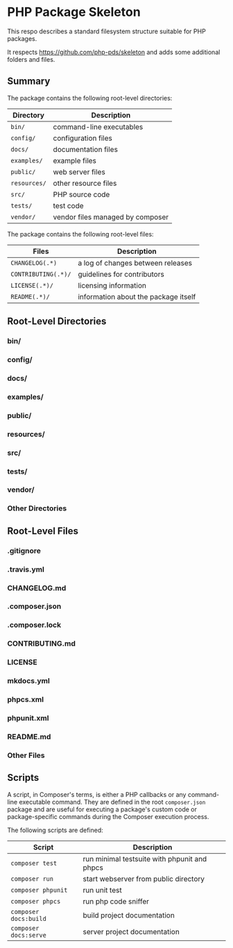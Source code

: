 # PHP Package Skeleton

This respo describes a standard filesystem structure suitable for PHP packages.

It respects <https://github.com/php-pds/skeleton> and adds some additional folders and files.

## Summary

The package contains the following root-level directories:

| Directory    | Description                                   |
| ------------ | --------------------------------------------- |
| `bin/`       | command-line executables                      |
| `config/`    | configuration files                           |
| `docs/`      | documentation files                           |
| `examples/`  | example files                                 |
| `public/`    | web server files                              |
| `resources/` | other resource files                          |
| `src/`       | PHP source code                               |
| `tests/`     | test code                                     |
| `vendor/`    | vendor files managed by composer              |

The package contains the following root-level files:

| Files                | Description                                   |
| -------------------- | --------------------------------------------- |
| `CHANGELOG(.*)`      | a log of changes between releases             |
| `CONTRIBUTING(.*)/`  | guidelines for contributors                   |
| `LICENSE(.*)/`       | licensing information                         |
| `README(.*)/`        | information about the package itself          |


## Root-Level Directories

### bin/

### config/

### docs/

### examples/

### public/

### resources/

### src/

### tests/

### vendor/

### Other Directories

## Root-Level Files

### .gitignore

### .travis.yml

### CHANGELOG.md

### .composer.json

### .composer.lock

### CONTRIBUTING.md

### LICENSE

### mkdocs.yml

### phpcs.xml

### phpunit.xml

### README.md

### Other Files

## Scripts

A script, in Composer's terms, is either a PHP callbacks or any command-line executable command.
They are defined in the root `composer.json` package and are useful for executing a package's custom code or package-specific commands during the Composer execution process.

The following scripts are defined:

| Script                 | Description                                   |
| ---------------------- | --------------------------------------------- |
| `composer test`        | run minimal testsuite with phpunit and phpcs  |
| `composer run`         | start webserver from public directory         |
| `composer phpunit`     | run unit test                                 |
| `composer phpcs`       | run php code sniffer                          |
| `composer docs:build`  | build project documentation                   |
| `composer docs:serve`  | server project documentation                  |
